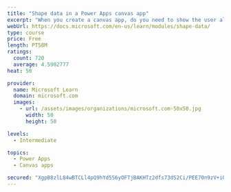 ```yaml
---
title: "Shape data in a Power Apps canvas app"
excerpt: "When you create a canvas app, do you need to show the user all the data? What if you want to show only the data that is relevant to them? This module will help you address this issue."
webUrl: https://docs.microsoft.com/en-us/learn/modules/shape-data/
type: course
price: Free
length: PT58M
ratings:
  count: 720
  average: 4.5902777
heat: 50

provider:
  name: Microsoft Learn
  domain: microsoft.com
  images:
    - url: /assets/images/organizations/microsoft.com-50x50.jpg
      width: 50
      height: 50

levels:
  - Intermediate

topics:
  - Power Apps
  - Canvas apps

secured: "XgpB8zlL84wBTCLl4pQ9hYd5S6yOFTjBAKHTz2dfs73dS2Ci/PEE70n9zV+iOYnl6ucSSMG873b/0pnJgztFxmKJYHjW2Wlp9vWcoZHLqnoaIWO1Kn+EeO3+k+ZUC9ArKmpMA4lmmvKNmymGKM9ssfzBwlAKYslHluUNJtgNBYPpK7vU9mG2o66VobMoGV2ZkgXHNK9oD6RgS+9irEPy0D4BrKswI+bBAe3dU5hs6hcivepj49Irah+DFsf855EfRd4NNFtqDDwM/GCqgo8Ik8AleomdRVZbwlvK4pN1USaDeNh+mZYe62k/PVuxIJ1+YjeshT+pmRSflN806tb4v90uaZlZqK//UZRe9khRjnlZnQgSMslQ/ZAG8vbbbBuPOvO1fw8ss8Wi5pyyVWhyeQ/DDomPNkDbkNP/xRaJ4pI=;VWKCwUfmDyhnaUnWPE9/Zg=="
---
```


